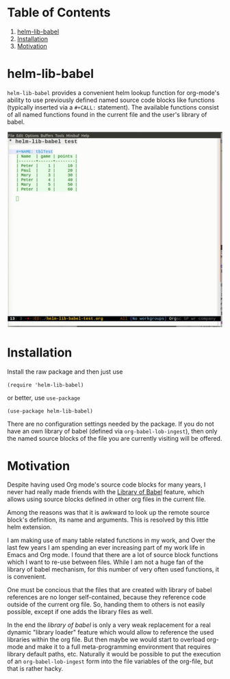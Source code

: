
# Table of Contents

1.  [helm-lib-babel](#orgcef7959)
2.  [Installation](#org1195a91)
3.  [Motivation](#org9af58ba)



<a id="orgcef7959"></a>

# helm-lib-babel

`helm-lib-babel` provides a convenient helm lookup function for
org-mode's ability to use previously defined named source code
blocks like functions (typically inserted via a `#+CALL:`
statement). The available functions consist of all named functions
found in the current file and the user's library of babel.

![img](babel8.gif)


<a id="org1195a91"></a>

# Installation

Install the raw package and then just use

    (require 'helm-lib-babel)

or better, use `use-package`

    (use-package helm-lib-babel)

There are no configuration settings needed by the package. If you do not
have an own library of babel (defined via `org-babel-lob-ingest`), then
only the named source blocks of the file you are currently visiting
will be offered.


<a id="org9af58ba"></a>

# Motivation

Despite having used Org mode's source code blocks for many years,
I never had really made friends with the [Library of Babel](https://orgmode.org/worg/org-contrib/babel/library-of-babel.html) feature,
which allows using source blocks defined in other org files in
the current file.

Among the reasons was that it is awkward to look up the remote
source block's definition, its name and arguments. This is
resolved by this little helm extension.

I am making use of many table related functions in my work, and
Over the last few years I am spending an ever increasing part
of my work life in Emacs and Org mode. I found that there are
a lot of source block functions which I want to re-use between files.
While I am not a huge fan of the library of babel mechanism, for
this number of very often used functions, it is convenient.

One must be concious that the files that are created with library of
babel references are no longer self-contained, because they
reference code outside of the current org file. So, handing them to
others is not easily possible, except if one adds the library files
as well.

In the end the *library of babel* is only a very weak replacement
for a real dynamic "library loader" feature which would allow to
reference the used libraries within the org file. But then maybe we
would start to overload org-mode and make it to a full
meta-programming environment that requires library default paths,
etc. Naturally it would be possible to put the execution of an
`org-babel-lob-ingest` form into the file variables of the org-file,
but that is rather hacky.

